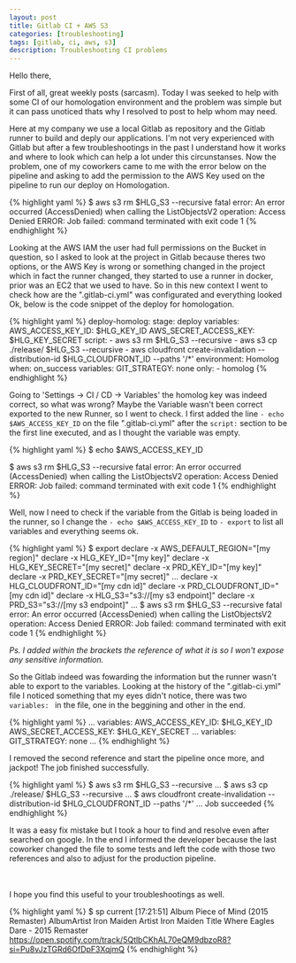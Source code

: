 ```yaml
---
layout: post
title: Gitlab CI + AWS S3
categories: [troubleshooting]
tags: [gitlab, ci, aws, s3]
description: Troubleshooting CI problems
---
```


Hello there,

First of all, great weekly posts (sarcasm).
Today I was seeked to help with some CI of our homologation environment and the problem was simple but it can pass unoticed thats why I resolved to post to help whom may need.

Here at my company we use a local Gitlab as repository and the Gitlab runner to build and deply our applications. I'm not very experienced with Gitlab but after a few troubleshootings in the past I understand how it works and where to look which can help a lot under this circunstanses.
Now the problem, one of my coworkers came to me with the error below on the pipeline and asking to add the permission to the AWS Key used on the pipeline to run our deploy on Homologation.

{% highlight yaml %}
$ aws s3 rm $HLG_S3 --recursive
fatal error: An error occurred (AccessDenied) when calling the ListObjectsV2 operation: Access Denied
ERROR: Job failed: command terminated with exit code 1
{% endhighlight %}

Looking at the AWS IAM the user had full permissions on the Bucket in question, so I asked to look at the project in Gitlab because theres two options, or the AWS Key is wrong or something changed in the project which in fact the runner changed, they started to use a runner in docker, prior was an EC2 that we used to have. So in this new context I went to check how are the ".gitlab-ci.yml" was configurated and everything looked Ok, below is the code snippet of the deploy for homologation.

{% highlight yaml %}
deploy-homolog:
stage: deploy
variables:
    AWS_ACCESS_KEY_ID: $HLG_KEY_ID
    AWS_SECRET_ACCESS_KEY: $HLG_KEY_SECRET
script:
    - aws s3 rm $HLG_S3 --recursive
    - aws s3 cp ./release/ $HLG_S3 --recursive
    - aws cloudfront create-invalidation --distribution-id $HLG_CLOUDFRONT_ID --paths '/*'
environment: Homolog
when: on_success
variables:
    GIT_STRATEGY: none
only:
    - homolog
{% endhighlight %}

Going to 'Settings -> CI / CD -> Variables' the homolog key was indeed correct, so what was wrong? Maybe the Variable wasn't been correct exported to the new Runner, so I went to check.
I first added the line ``- echo $AWS_ACCESS_KEY_ID`` on the file ".gitlab-ci.yml" after the ``script:`` section to be the first line executed, and as I thought the variable was empty.

{% highlight yaml %}
$ echo $AWS_ACCESS_KEY_ID

$ aws s3 rm $HLG_S3 --recursive
fatal error: An error occurred (AccessDenied) when calling the ListObjectsV2 operation: Access Denied
ERROR: Job failed: command terminated with exit code 1
{% endhighlight %}

Well, now I need to check if the variable from the Gitlab is being loaded in the runner, so I change the ``- echo $AWS_ACCESS_KEY_ID`` to ``- export`` to list all variables and everything seems ok.

{% highlight yaml %}
$ export
declare -x AWS_DEFAULT_REGION="[my region]"
declare -x HLG_KEY_ID="[my key]"
declare -x HLG_KEY_SECRET="[my secret]"
declare -x PRD_KEY_ID="[my key]"
declare -x PRD_KEY_SECRET="[my secret]"
...
declare -x HLG_CLOUDFRONT_ID="[my cdn id]"
declare -x PRD_CLOUDFRONT_ID="[my cdn id]"
declare -x HLG_S3="s3://[my s3 endpoint]"
declare -x PRD_S3="s3://[my s3 endpoint]"
...
$ aws s3 rm $HLG_S3 --recursive
fatal error: An error occurred (AccessDenied) when calling the ListObjectsV2 operation: Access Denied
ERROR: Job failed: command terminated with exit code 1
{% endhighlight %}

_Ps. I added within the brackets the reference of what it is so I won't expose any sensitive information._

So the Gitlab indeed was fowarding the information but the runner wasn't able to export to the variables.
Looking at the history of the ".gitlab-ci.yml" file I noticed something that my eyes didn't notice, there was two ``variables: `` in the file, one in the beggining and other in the end.

{% highlight yaml %}
...
variables:
    AWS_ACCESS_KEY_ID: $HLG_KEY_ID
    AWS_SECRET_ACCESS_KEY: $HLG_KEY_SECRET
...
variables:
    GIT_STRATEGY: none
...
{% endhighlight %}

I removed the second reference and start the pipeline once more, and jackpot! The job finished successfully.

{% highlight yaml %}
$ aws s3 rm $HLG_S3 --recursive
...
$ aws s3 cp ./release/ $HLG_S3 --recursive
...
$ aws cloudfront create-invalidation --distribution-id $HLG_CLOUDFRONT_ID --paths '/*'
...
Job succeeded
{% endhighlight %}

It was a easy fix mistake but I took a hour to find and resolve even after searched on google. In the end I informed the developer because the last coworker changed the file to some tests and left the code with those two references and also to adjust for the production pipeline.

<br><br>
I hope you find this useful to your troubleshootings as well.

{% highlight yaml %}
    $ sp current                                                     [17:21:51]
    Album        Piece of Mind (2015 Remaster)
    AlbumArtist  Iron Maiden
    Artist       Iron Maiden
    Title        Where Eagles Dare - 2015 Remaster
    https://open.spotify.com/track/5QtlbCKhAL70eQM9dbzoR8?si=Pu8vJzTGRd6OfDpF3XqjmQ
{% endhighlight %}

